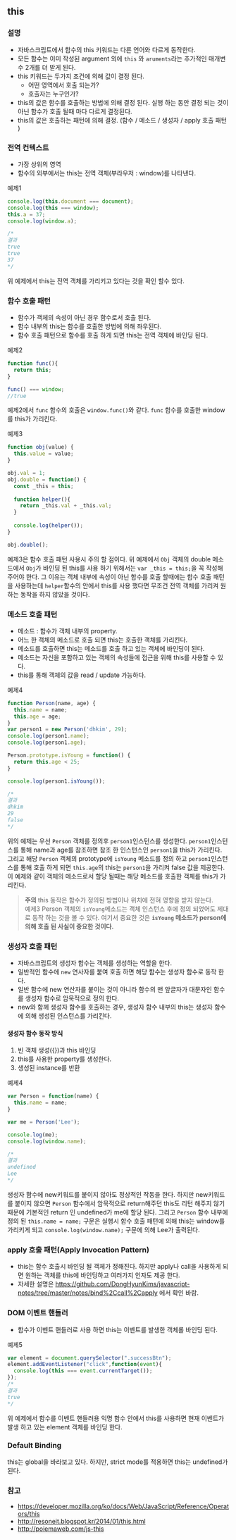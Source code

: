 ## this


### 설명
- 자바스크립트에서 함수의 this 키워드는 다른 언어와 다르게 동작한다. 
- 모든 함수는 이미 작성된 argument 외에 `this` 와 `aruments`라는 추가적인 매개변수 2개를 더 받게 된다. 
- this 키워드는 두가지 조건에 의해 값이 결정 된다.
  - 어떤 영역에서 호출 되는가?
  - 호출자는 누구인가?
- this의 값은 함수를 호출하는 방법에 의해 결정 된다. 실행 하는 동안 결정 되는 것이 아닌 함수가 호출 될때 마다 다르게 결정된다.
- this의 값은 호출하는 패턴에 의해 결정. (함수  / 메소드 / 생성자 / apply 호출 패턴 )


### 전역 컨텍스트
- 가장 상위의 영역
- 함수의 외부에서는 this는 전역 객체(부라우저 : window)를 나타낸다.

예제1
~~~javascript
console.log(this.document === document);
console.log(this === window);
this.a = 37;
console.log(window.a);

/*
결과
true
true
37
*/
~~~
위 예제에서 this는 전역 객체를 가리키고 있다는 것을 확인 할수 있다.



### 함수 호출 패턴
- 함수가 객체의 속성이 아닌 경우 함수로서 호출 된다.
- 함수 내부의 this는 함수를 호출한 방법에 의해 좌우된다.
- 함수 호출 패턴으로 함수를 호출 하게 되면 this는 전역 객체에 바인딩 된다.

예제2
~~~javascript
function func(){
  return this;
}

func() === window;
//true
~~~
예제2에서 `func` 함수의 호출은 `window.func()`와 같다. `func` 함수를 호출한 window를 this가 가리킨다.

예제3
~~~javascript
function obj(value) {
  this.value = value;
}

obj.val = 1;
obj.double = function() {
  const _this = this;
  
  function helper(){
    return _this.val + _this.val;
  }
  
  console.log(helper());
}

obj.double();

~~~
예제3은 함수 호출 패턴 사용시 주의 할 점이다. 위 예제에서 `Obj` 객체의 double 메소드에서 `Obj`가 바인딩 된 this를 사용 하기 위해서는 `var _this = this;`을 꼭 작성해 주어야 한다. 그 이유는 객체 내부에 속성이 아닌 함수를 호출 할때에는 함수 호출 패턴을 사용하는데 `helper`함수의 안에서 this를 사용 했다면 무조건 전역 객체를 가리켜 원하는 동작을 하지 않았을 것이다.  


### 메소드 호출 패턴
- 메소드 : 함수가 객체 내부의 property.
- 어느 한 객체의 메소드로 호출 되면 this는 호출한 객체를 가리킨다.
- 메소드를 호출하면 this는 메소드를 호출 하고 있는 객체에 바인딩이 된다.
- 메소드는 자신을 포함하고 있는 객체의 속성들에 접근을 위해 this를 사용할 수 있다. 
- this를 통해 객체의 값을 read / update 가능하다.

예제4
~~~javascript
function Person(name, age) {
  this.name = name;
  this.age = age;
}
var person1 = new Person('dhkim', 29);
console.log(person1.name);
console.log(person1.age);

Person.prototype.isYoung = function() {
  return this.age < 25;
}

console.log(person1.isYoung());

/*
결과
dhkim
29
false
*/
~~~
위의 예제는 우선 `Person` 객체를 정의후 `person1`인스턴스를 생성한다. `person1`인스턴스를 통해 name과 age를 참조하면 참조 한 인스턴스인 `person1`을 this가 가리킨다. 그리고 해당 `Person` 객체의 prototype에 `isYoung` 메소드를 정의 하고 `person1`인스턴스를 통해 호출 하게 되면 `this.age`의 this는 `person1`을 가리켜 false 값을 제공한다. 이 예제와 같이 객체의 메소드로서 할당 될때는 해당 메소드를 호출한 객체를 this가 가리킨다. 

> **주의** this 동작은 함수가 정의된 방법이나 위치에 전혀 영향을 받지 않는다.<br>
> 예제3 Person 객체의 `isYoung`메소드는 객체 인스턴스 후에 정의 되었어도 제대로 동작 하는 것을 볼 수 있다. 여기서 중요한 것은 **`isYoung` 메소드가 person에 의해 호출 된 사실이 중요한 것이다.**


### 생성자 호출 패턴
- 자바스크립트의 생성자 함수는 객체를 생성하는 역할을 한다. 
- 일반적인 함수에 `new` 연사자를 붙여 호출 하면 해당 함수는 생성자 함수로 동작 한다. 
- 일반 함수에 new 연산자를 붙이는 것이 아니라 함수의 맨 앞글자가 대문자인 함수를 생성자 함수로 암묵적으로 정의 한다.
- new와 함께 생성자 함수를 호출하는 경우, 생성자 함수 내부의 this는 생성자 함수에 의해 생성된 인스턴스를 가리킨다. 

#### 생성자 함수 동작 방식
1. 빈 객체 생성({})과 this 바인딩
2. this를 사용한 property를 생성한다. 
3. 생성된 instance를 반환

예제4
~~~javascript
var Person = function(name) {
  this.name = name;
}

var me = Person('Lee');

console.log(me);
console.log(window.name);

/*
결과
undefined
Lee
*/
~~~
생성자 함수에 new키워드를 붙이지 않아도 정상적인 작동을 한다. 하지만 new키워드를 붙이지 않으면 `Person` 함수에서 암묵적으로 return해주던 this도 리턴 해주지 않기 때문에 기본적인 return 인 undefined가 me에 할당 된다. 그리고  `Person` 함수 내부에 정의 된 `this.name = name;` 구문은 실행시 함수 호출 패턴에 의해 this는 window를 가리키게 되고 `console.log(window.name);` 구문에 의해 Lee가 출력된다.

### apply 호출 패턴(Apply Invocation Pattern)
- this는 함수 호출시 바인딩 될 객체가 정해진다. 하지만 apply나 call을 사용하게 되면 원하는 객체를 this에 바인딩하고 여러가지 인자도 제공 한다.
- 자세한 설명은 https://github.com/DongHyunKims/javascript-notes/tree/master/notes/bind%2Ccall%2Capply 에서 확인 바람.

### DOM 이벤트 핸들러
- 함수가 이벤트 핸들러로 사용 하면 this는 이벤트를 발생한 객체롤 바인딩 된다.

예제5
~~~Javascript
var element = document.querySelector(".successBtn");
element.addEventListener("click",function(event){
  console.log(this === event.currentTarget());
});
/*
결과
true
*/
~~~
위 예제에서 함수를 이벤트 핸들러용 익명 함수 안에서 this를 사용하면 현재 이벤트가 발생 하고 있는 element 객체를 바인딩 한다.



### Default Binding

this는 global을 바라보고 있다. 하지만, strict mode를 적용하면 this는 undefined가 된다.




### 참고
- https://developer.mozilla.org/ko/docs/Web/JavaScript/Reference/Operators/this
- http://resoneit.blogspot.kr/2014/01/this.html
- http://poiemaweb.com/js-this
